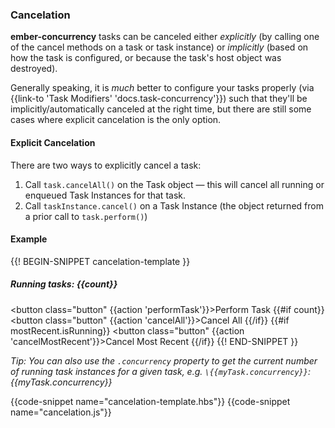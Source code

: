 <h3>Cancelation</h3>

<p>
  <strong>ember-concurrency</strong> tasks can be canceled either
  <em>explicitly</em> (by calling one of the cancel methods
  on a task or task instance) or <em>implicitly</em> (based on
  how the task is configured, or because the task's host object
  was destroyed).
</p>

<p>
  Generally speaking, it is <em>much</em> better to configure your tasks properly
  (via {{link-to 'Task Modifiers' 'docs.task-concurrency'}})
  such that they'll be implicitly/automatically canceled at
  the right time, but there are still some cases where
  explicit cancelation is the only option.
</p>

<h4>Explicit Cancelation</h4>

<p>
  There are two ways to explicitly cancel a task:
</p>

<ol>
  <li>Call <code>task.cancelAll()</code> on the Task object &mdash;
    this will cancel all running or enqueued Task Instances for that
    task.
  </li>
  <li>Call <code>taskInstance.cancel()</code> on a Task Instance
    (the object returned from a prior call to <code>task.perform()</code>)
  </li>
</ol>

<h4>Example</h4>

{{! BEGIN-SNIPPET cancelation-template }}
<h5>Running tasks: {{count}}</h5>

<button class="button" {{action 'performTask'}}>Perform Task</button>
{{#if count}}
  <button class="button" {{action 'cancelAll'}}>Cancel All</button>
{{/if}}
{{#if mostRecent.isRunning}}
  <button class="button" {{action 'cancelMostRecent'}}>Cancel Most Recent</button>
{{/if}}
{{! END-SNIPPET }}

<p>
  <em>
    Tip: You can also use the <code>.concurrency</code> property to get
    the current number of running task instances for a given task,
    e.g. <code>\{{myTask.concurrency}}</code>: {{myTask.concurrency}}
  </em>
</p>

{{code-snippet name="cancelation-template.hbs"}}
{{code-snippet name="cancelation.js"}}

